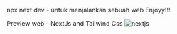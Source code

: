 npx next dev - untuk menjalankan sebuah web
 Enjoyy!!!
 
 Preview web - NextJs and Tailwind Css
 ![nextjs](https://user-images.githubusercontent.com/106230421/210924136-b47343de-1b6e-4646-b0b0-19c964cbe8d9.PNG)
